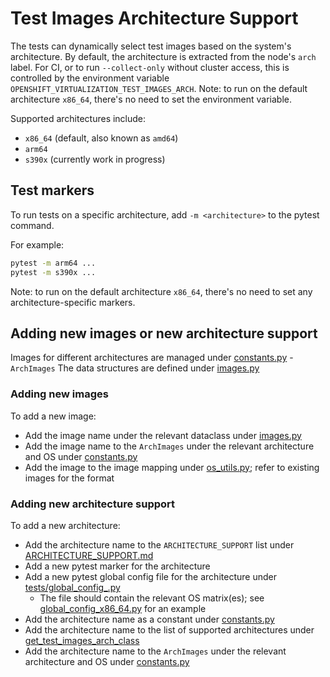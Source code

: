 # Test Images Architecture Support

The tests can dynamically select test images based on the system's architecture.
By default, the architecture is extracted from the node's `arch` label.
For CI, or to run `--collect-only` without cluster access, this is controlled by the environment variable `OPENSHIFT_VIRTUALIZATION_TEST_IMAGES_ARCH`.
Note: to run on the default architecture `x86_64`, there's no need to set the environment variable.

Supported architectures include:

- `x86_64` (default, also known as `amd64`)
- `arm64`
- `s390x` (currently work in progress)


## Test markers
To run tests on a specific architecture, add `-m <architecture>` to the pytest command.

For example:

```bash
pytest -m arm64 ...
pytest -m s390x ...
```

Note: to run on the default architecture `x86_64`, there's no need to set any architecture-specific markers.

## Adding new images or new architecture support
Images for different architectures are managed under [constants.py](../utilities/constants.py) - `ArchImages`
The data structures are defined under [images.py](../libs/infra/images.py)

### Adding new images
To add a new image:
- Add the image name under the relevant dataclass under [images.py](../libs/infra/images.py)
- Add the image name to the `ArchImages` under the relevant architecture and OS under [constants.py](../utilities/constants.py)
- Add the image to the image mapping under [os_utils.py](../utilities/os_utils.py); refer to existing images for the format

### Adding new architecture support
To add a new architecture:
- Add the architecture name to the `ARCHITECTURE_SUPPORT` list under [ARCHITECTURE_SUPPORT.md](ARCHITECTURE_SUPPORT.md)
- Add a new pytest marker for the architecture
- Add a new pytest global config file for the architecture under [tests/global_config_<architecture>.py](../tests/global_config_<architecture>.py)
  - The file should contain the relevant OS matrix(es); see [global_config_x86_64.py](../tests/global_config_x86_64.py) for an example
- Add the architecture name as a constant under [constants.py](../utilities/constants.py)
- Add the architecture name to the list of supported architectures under [get_test_images_arch_class](../utilities/constants.py)
- Add the architecture name to the `ArchImages` under the relevant architecture and OS under [constants.py](../utilities/constants.py)

